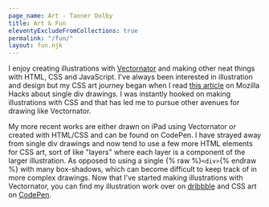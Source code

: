 ```yaml
---
page_name: Art - Tanner Dolby 
title: Art & Fun
eleventyExcludeFromCollections: true
permalink: "/fun/"
layout: fun.njk
---
```


I enjoy creating illustrations with [Vectornator](https://www.vectornator.io/) and making other neat things with HTML, CSS and JavaScript. I've always been interested in illustration and design but my CSS art journey began when I read [this article](https://hacks.mozilla.org/2014/09/single-div-drawings-with-css/) on Mozilla Hacks about single div drawings. I was instantly hooked on making illustrations with CSS and that has led me to pursue other avenues for drawing like Vectornator.

My more recent works are either drawn on iPad using Vectornator or created with HTML/CSS and can be found on CodePen. I have strayed away from single div drawings and now tend to use a few more HTML elements for CSS art, sort of like "layers" where each layer is a component of the larger illustration. As opposed to using a single {% raw %}`<div>`{% endraw %} with many box-shadows, which can become difficult to keep track of in more complex drawings. Now that I've started making illustrations with Vectornator, you can find my illustration work over on [dribbble](https://dribbble.com/tannerdolby) and CSS art on [CodePen](https://codepen.io/tannerdolby).